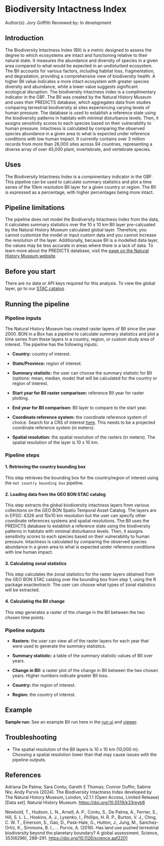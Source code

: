 # Biodiversity Intactness Index
Author(s): Jory Griffith
Reviewed by: In development

## Introduction
The Biodiversity Intactness Index (BII) is a metric designed to assess the degree to which ecosystems are intact and functioning relative to their natural state. It measures the abundance and diversity of species in a given area compared to what would be expected in an undisturbed ecosystem. The BII accounts for various factors, including habitat loss, fragmentation, and degradation, providing a comprehensive view of biodiversity health. A higher BII value indicates a more intact ecosystem with greater species diversity and abundance, while a lower value suggests significant ecological disruption. The biodiversity intactness index is a complimentary indicator in the GBF. The BII was created by the Natural History Museum and uses their PREDICTS database, which aggregates data from studies comparing terrestrial biodiversity at sites experiencing varying levels of human pressure. The database is used to establish a reference state using the biodiversity patterns in habitats with minimal disturbance levels. Then, it assigns sensitivity scores to each species based on their vulnerability to human pressure. Intactness is calculated by comparing the observed species abundance in a given area to what is expected under reference conditions with low human impact. It currently contains over 3 million records from more than 26,000 sites across 94 countries, representing a diverse array of over 45,000 plant, invertebrate, and vertebrate species.

## Uses
The Biodiversity Intactness Index is a compimentary indicator in the GBF. This pipeline can be used to calculate summary statistics and plot a time series of the 10km resolution BII layer for a given country or region. The BII is expressed as a percentage, with higher percentages being more intact.

## Pipeline limitations
The pipeline does not model the Biodiversity Intactness Index from the data, it calculates summary statistics over the 10 x 10 km BII layer pre-calcuated by the Natural History Museum calculated global layer. Therefore, you cannot customize the model or input custom data and you cannot increase the resolution of the layer. Additionally, because BII is a modelled data layer, the values may be less accurate in areas where there is a lack of data. To learn more about the PREDICTS database, visit the [page on the Natural History Museum website](https://www.nhm.ac.uk/our-science/research/projects/predicts/science.html).

## Before you start
There are no data or API keys required for this analysis. To view the global layer, go to our [STAC catalog](https://stac.geobon.org/viewer/bii_nhm/bii_nhm_10km_2020).

## Running the pipeline

### Pipeline inputs
The Natural History Museum has created raster layers of BII since the year 2000. BON in a Box has a pipeline to calculate summary statistics and plot a time series from these layers in a country, region, or custom study area of interest. The pipeline has the following inputs:

- **Country:** country of interest.

- **State/Province:** region of interest.

- **Summary statistic:** the user can choose the summary statistic for BII (options: mean, median, mode) that will be calculated for the country or region of interest.

- **Start year for BII raster comparison:** reference BII year for raster plotting.

- **End year for BII comparison:** BII layer to compare to the start year.

- **Coordinate reference system:** the coordinate reference system of choice. Search for a CRS of interest [here](https://epsg.io/). This needs to be a projected coordinate reference system (in meters).

- **Spatial resolution:** the spatial resolution of the rasters (in meters). The spatial resolution of the layer is 10 x 10 km.

### Pipeline steps

#### **1. Retrieving the country bounding box**
This step retrieves the bounding box for the country/region of interest using the `Get country bounding box` pipeline.

#### **2. Loading data from the GEO BON STAC catalog**
This step extracts the global biodiversity intactness layers from various collections on the GEO BON Spatio Temporal Asset Catalog. The layers are in EPSG: 4326 and 10x10 km resolution but the user can specify other coordinate references systems and spatial resolutions. The BII uses the PREDICTS database to establish a reference state using the biodiversity patterns in habitats with minimal disturbance levels. Then, it assigns sensitivity scores to each species based on their vulnerability to human pressure. Intactness is calculated by comparing the observed species abundance in a given area to what is expected under reference conditions with low human impact.

#### **3. Calculating zonal statistics**
This step calculates the zonal statistics for the raster layers obtained from the GEO BON STAC catalog over the bounding box from step 1, using the R package exactextractr. The user can choose what types of zonal statistics will be extracted.

#### **4. Calculating the BII change**
This step generates a raster of the change in the BII between the two chosen time points. 

### Pipeline outputs

- **Rasters:** the user can view all of the raster layers for each year that were used to generate the summary statistics.

- **Summary statistic:** a table of the summary statistic values of BII over years.

- **Change in BII:** a raster plot of the change in BII between the two chosen years. Higher numbers indicate greater BII loss.

- **Country:** the region of interest.

- **Region:** the country of interest.

## Example
**Sample run:** See an example BII run here in the [run ui](https://pipelines-results.geobon.org/pipeline-form/BII%3EBII/5411ef9f7f4b1444a865a05acee4e136) and [viewer](https://pipelines-results.geobon.org/viewer/BII%3EBII%3E5411ef9f7f4b1444a865a05acee4e136).

## Troubleshooting
- The spatial resolution of the BII layers is 10 x 10 km (10,000 m). Choosing a spatial resolution lower than that may cause issues with the pipeline outputs.

## References
Adriana De Palma; Sara Contu; Gareth E Thomas; Connor Duffin; Sabine Nix; Andy Purvis (2024). The Biodiversity Intactness Index developed by The Natural History Museum, London, v2.1.1 (Open Access, Limited Release) [Data set]. Natural History Museum. https://doi.org/10.5519/k33reyb6

Newbold, T., Hudson, L. N., Arnell, A. P., Contu, S., De Palma, A., Ferrier, S., Hill, S. L. L., Hoskins, A. J., Lysenko, I., Phillips, H. R. P., Burton, V. J., Chng, C. W. T., Emerson, S., Gao, D., Pask-Hale, G., Hutton, J., Jung, M., Sanchez-Ortiz, K., Simmons, B. I., … Purvis, A. (2016). Has land use pushed terrestrial biodiversity beyond the planetary boundary? A global assessment. Science, 353(6296), 288–291. https://doi.org/10.1126/science.aaf2201



